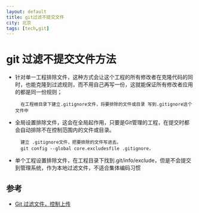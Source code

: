 ```yaml
---
layout: default
title: git过滤不提交文件
city: 北京
tags: [tech,git]
---
```


git 过滤不提交文件方法
==========
+ 针对单一工程排除文件，这种方式会让这个工程的所有修改者在克隆代码的同时，也能克隆到过滤规则，而不用自己再写一份，这就能保证所有修改者应用的都是同一份规则；

        在工程根目录下建立.gitignore文件，将要排除的文件或目录 写到.gitignore这个文件中
  
+ 全局设置排除文件，这会在全局起作用，只要是Git管理的工程，在提交时都会自动排除不在控制范围内的文件或目录。
        
        建立 .gitignore文件，把要排除的文件写进去。
        git config --global core.excludesfile .gitignore，


+  单个工程设置排除文件，在工程目录下找到.git/info/exclude，但是不会提交到管理系统，作为本地过滤文件，不适合集体编码习惯

参考
-------------
+ [Git 过滤文件，控制上传](http://blog.csdn.net/hustpzb/article/details/8649545)